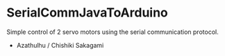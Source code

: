 # SerialCommJavaToArduino
Simple control of 2 servo motors using the serial communication protocol.
- Azathulhu / Chishiki Sakagami

